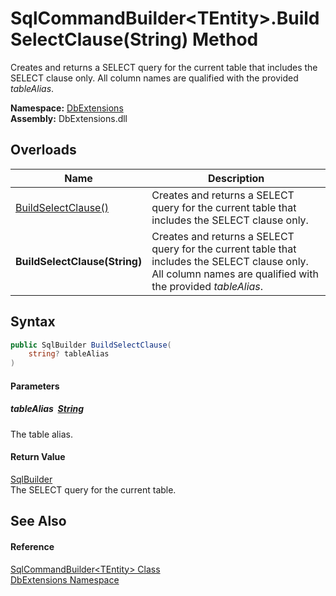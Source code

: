 SqlCommandBuilder&lt;TEntity>.BuildSelectClause(String) Method
==============================================================
Creates and returns a SELECT query for the current table that includes the SELECT clause only. All column names are qualified with the provided *tableAlias*.
  
**Namespace:** [DbExtensions][1]  
**Assembly:** DbExtensions.dll

Overloads
---------

| Name                          | Description                                                                                                                                                   |
| ----------------------------- | ------------------------------------------------------------------------------------------------------------------------------------------------------------- |
| [BuildSelectClause()][2]      | Creates and returns a SELECT query for the current table that includes the SELECT clause only.                                                                |
| **BuildSelectClause(String)** | Creates and returns a SELECT query for the current table that includes the SELECT clause only. All column names are qualified with the provided *tableAlias*. |


Syntax
------

```csharp
public SqlBuilder BuildSelectClause(
	string? tableAlias
)
```

#### Parameters

##### *tableAlias*  [String][3]
The table alias.

#### Return Value
[SqlBuilder][4]  
The SELECT query for the current table.

See Also
--------

#### Reference
[SqlCommandBuilder&lt;TEntity> Class][5]  
[DbExtensions Namespace][1]  

[1]: ../README.md
[2]: BuildSelectClause.md
[3]: https://learn.microsoft.com/dotnet/api/system.string
[4]: ../SqlBuilder/README.md
[5]: README.md